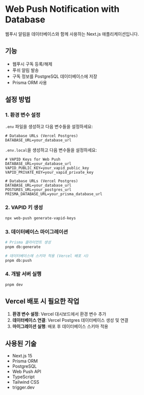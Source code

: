# Web Push Notification with Database

웹푸시 알림을 데이터베이스와 함께 사용하는 Next.js 애플리케이션입니다.

## 기능

- 웹푸시 구독 등록/해제
- 푸쉬 알림 발송
- 구독 정보를 PostgreSQL 데이터베이스에 저장
- Prisma ORM 사용

## 설정 방법

### 1. 환경 변수 설정

`.env` 파일을 생성하고 다음 변수들을 설정하세요:

```env
# Database URLs (Vercel Postgres)
DATABASE_URL=your_database_url
```

`.env.local`을 생성하고 다음 변수들을 설정하세요:

```.env.local
# VAPID Keys for Web Push
DATABASE_URL=your_database_url
VAPID_PUBLIC_KEY=your_vapid_public_key
VAPID_PRIVATE_KEY=your_vapid_private_key

# Database URLs (Vercel Postgres)
DATABASE_URL=your_database_url
POSTGRES_URL=your_postgres_url
PRISMA_DATABASE_URL=your_prisma_database_url
```

### 2. VAPID 키 생성

```bash
npx web-push generate-vapid-keys
```

### 3. 데이터베이스 마이그레이션

```bash
# Prisma 클라이언트 생성
pnpm db:generate

# 데이터베이스에 스키마 적용 (Vercel 배포 시)
pnpm db:push
```

### 4. 개발 서버 실행

```bash
pnpm dev
```

## Vercel 배포 시 필요한 작업

1. **환경 변수 설정**: Vercel 대시보드에서 환경 변수 추가
2. **데이터베이스 연결**: Vercel Postgres 데이터베이스 생성 및 연결
3. **마이그레이션 실행**: 배포 후 데이터베이스 스키마 적용

## 사용된 기술

- Next.js 15
- Prisma ORM
- PostgreSQL
- Web Push API
- TypeScript
- Tailwind CSS
- trigger.dev
